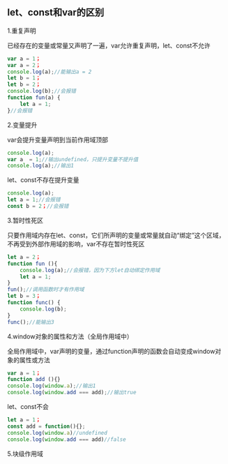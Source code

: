## let、const和var的区别

1.重复声明

已经存在的变量或常量又声明了一遍，var允许重复声明，let、const不允许

```javascript
var a = 1；
var a = 2；
console.log(a);//能输出a = 2
let b = 1；
let b = 2；
console.log(b);//会报错
function fun(a) {
    let a = 1;
}//会报错
```

2.变量提升

var会提升变量声明到当前作用域顶部

```javascript
console.log(a);
var a  = 1;//输出undefined，只提升变量不提升值
console.log(a);//输出1
```

let、const不存在提升变量

```javascript
console.log(a);
let a = 1;//会报错
const b = 2；//会报错
```

3.暂时性死区

只要作用域内存在let、const，它们所声明的变量或常量就自动“绑定”这个区域，不再受到外部作用域的影响，var不存在暂时性死区

```javascript
let a = 2；
function fun (){
	console.log(a);//会报错，因为下方let自动绑定作用域
	let a = 1;
}
fun();//调用函数时才有作用域
let b = 3；
function func() {
    console.log(b);
}
func();//能输出3
```

4.window对象的属性和方法（全局作用域中）

全局作用域中，var声明的变量，通过function声明的函数会自动变成window对象的属性或方法

```javascript
var a = 1；
function add (){}
console.log(window.a);//输出1
console.log(window.add === add);//输出true
```

let、const不会

```javascript
let a = 1；
const add = function(){};
console.log(window.a)//undefined
console.log(window.add === add)//false
```

5.块级作用域


